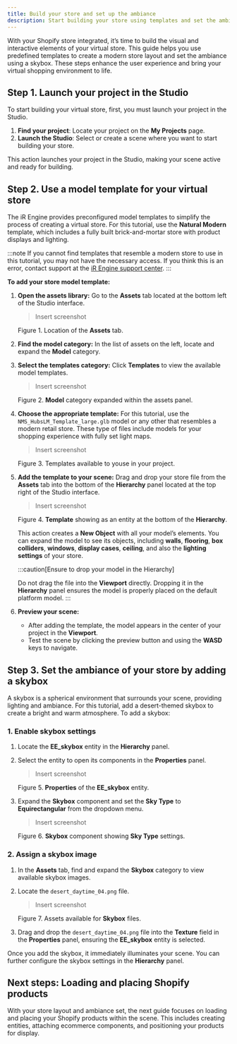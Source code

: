```yaml
---
title: Build your store and set up the ambiance
description: Start building your store using templates and set the ambiance.
---
```



With your Shopify store integrated, it’s time to build the visual and interactive elements of your virtual store. This guide helps you use predefined templates to create a modern store layout and set the ambiance using a skybox. These steps enhance the user experience and bring your virtual shopping environment to life.

## Step 1. Launch your project in the Studio

To start building your virtual store, first, you must launch your project in the Studio.

1. **Find your project**: Locate your project on the **My Projects** page.
2. **Launch the Studio**: Select or create a scene where you want to start building your store.

This action launches your project in the Studio, making your scene active and ready for building.

## Step 2. Use a model template for your virtual store

The iR Engine provides preconfigured model templates to simplify the process of creating a virtual store. For this tutorial, use the **Natural Modern** template, which includes a fully built brick-and-mortar store with product displays and lighting.

:::note
If you cannot find templates that resemble a modern store to use in this tutorial, you may not have the necessary access. If you think this is an error, contact support at the [iR Engine support center](https://help.theinfinitereality.com/hc/en-us).
:::

**To add your store model template:**

1. **Open the assets library:** Go to the **Assets** tab located at the bottom left of the Studio interface.

    > Insert screenshot
    > 

    Figure 1. Location of the **Assets** tab.

2. **Find the model category:** In the list of assets on the left, locate and expand the **Model** category.
3. **Select the templates category:** Click **Templates** to view the available model templates.

    > Insert screenshot
    > 

    Figure 2. **Model** category expanded within the assets panel.

4. **Choose the appropriate template:** For this tutorial, use the `NMS_HubsLM_Template_large.glb` model or any other that resembles a modern retail store. These type of files include models for your shopping experience with fully set light maps.

    > Insert screenshot
    > 

    Figure 3. Templates available to youse in your project.

5. **Add the template to your scene:** Drag and drop your store file from the **Assets** tab into the bottom of the **Hierarchy** panel located at the top right of the Studio interface.

    > Insert screenshot
    > 

    Figure 4. **Template** showing as an entity at the bottom of the **Hierarchy**.

    This action creates a **New Object** with all your model’s elements. You can expand the model to see its objects, including **walls**, **flooring**, **box colliders**, **windows**, **display cases**, **ceiling**, and also the **lighting settings** of your store.

    :::caution[Ensure to drop your model in the Hierarchy]

    Do not drag the file into the **Viewport** directly. Dropping it in the **Hierarchy** panel ensures the model is properly placed on the default platform model.
    :::

6. **Preview your scene:**

   - After adding the template, the model appears in the center of your project in the **Viewport**.
   - Test the scene by clicking the preview button and using the **WASD** keys to navigate.

## Step 3. Set the ambiance of your store by adding a skybox

A skybox is a spherical environment that surrounds your scene, providing lighting and ambiance. For this tutorial, add a desert-themed skybox to create a bright and warm atmosphere. To add a skybox:

### 1. Enable skybox settings

1. Locate the **EE_skybox** entity in the **Hierarchy** panel.
2. Select the entity to open its components in the **Properties** panel.

   > Insert screenshot
   > 

    Figure 5. **Properties** of the **EE_skybox** entity.

3. Expand the **Skybox** component and set the **Sky Type** to **Equirectangular** from the dropdown menu.

    > Insert screenshot
    > 

    Figure 6. **Skybox** component showing **Sky Type** settings.

### 2. Assign a skybox image

 1. In the **Assets** tab, find and expand the **Skybox** category to view available skybox images.
 2. Locate the `desert_daytime_04.png` file.

     > Insert screenshot
     > 

     Figure 7. Assets available for **Skybox** files.

 3. Drag and drop the `desert_daytime_04.png` file into the **Texture** field in the **Properties** panel, ensuring the **EE_skybox** entity is selected.

Once you add the skybox, it immediately illuminates your scene. You can further configure the skybox settings in the **Hierarchy** panel.

## Next steps: Loading and placing Shopify products

With your store layout and ambiance set, the next guide focuses on loading and placing your Shopify products within the scene. This includes creating entities, attaching ecommerce components, and positioning your products for display.

